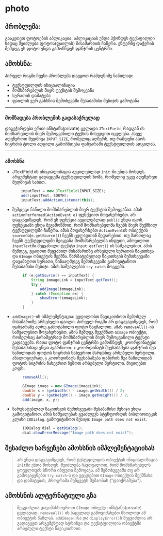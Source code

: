 # photo

## პრობლემა:
გააკეთეთ ფოტოების აპლიკაცია. აპლიკაციას უნდა ჰქონდეს ტექსფილდი სადაც შეიძლება
ფოტოს(ფაილის) მისამართის ჩაწერა. ენტერზე დაჭერის შემდეგ ეს ფოტო უნდა გამოჩნდეს
ფანჯრის ცენტრში.

## ამოხსნა:
პირველ რიგში ჩვენი პრობლემა დავყოთ რამდენიმე ნაწილად:
* ტექსტფილდის ინიციალიზაცია
* მომხმარებლის მიერ ტექსტის შემოყვანა
* სურათის დამატება
* ფაილის ვერ გახსნის შემთხევაში შესაბამისი მესიჯის გამოტანა

---

### მომზადება პრობლემის გადასაჭრელად
დაგვჭირდება ერთი ინსტანს(private) ცვლადი `JTextField`, რადგან ის მომხარებლის მიერ შემოყვანილი ტექსის მიხედვით 
იცვლება. ასევე აღვწეროთ მუდმივა `INPUT_SIZE`, რომელიც აღწერს, თუ რამდენი ასოს სიგრძის ტოლი ადგილი გამოჩნდება ფანჯარაში ტექსტფილდის ადგილას.

---

### ამოხსნა

* JTextField ის ინიციალიზაცია აუცილებლად `init`-ში უნდა მოხდეს. არგუმენტად გადაეცემა ტექსტფილდის ზომა, რომელიც უკვე აღვწერეთ მუდმივას სახით.

	```java
		inputText = new JTextField(INPUT_SIZE);
		add(inputText, SOUTH);
		inputText.addActionListener(this);
	```

* შემდეგი ნაწილი მომხმარებლის მიერ ტექსტის შემოყვანაა. ამას `actionPerformed(ActionEvent e)` ფუნქციით მოვახერხებთ. არ დაგვავიწყდეს, რომ ეს ფუნქცია აუცილებლად `public` უნდა იყოს. ფუნქციაში უნდა შევამოწმოთ, რომ მომხარებელმა ჩვენს მიერ შექმნილ ტექსტფილდში ჩაწერა. ამას მოვახერხებთ `ActionEvent`ის ობიექტის `source`ის(`e.getSource()`) ჩვენს ცვლადთან შედარებით. თუ მართლაც ჩვენს ტექსტფილდში შეიყვანა მომხმარებელმა ინფუთი, ამოვიღოთ `inputText`ში შეყვანილი ტექსტი `input.getText()` ის საშუალებით. ამის შემდეგ, ვცადოთ შეყვანილ მისამართზე არსებული სურათის წაკითხვა და `GImage` ობიექტის შექმნა. წარმატებულად წაკითხვის შემთხვევაში დავამატოთ სურათი, წინააღმდეგ შემთხვევაში გამოვიტანოთ შესაბამისი მესიჯი. ამის საშუალებას `try catch` მოგცემს.

```java
		if (e.getSource() == inputText) {
			String immageLink = inputText.getText();
			try {
				addImage(immageLink);
			} catch (Exception ex) {
				showError(immageLink);
			}
		}
```
  
* `addImage()`-ის იმპლემენტაცია: ვცდილობთ წავიკითხოთ შემოსულ მისამართზე არსებული ფაილი. პირველ რიგში არ დაგავავიწყდეს, რომ ფანჯარაზე ადრე გამოტანილი ფოტო წავშალოთ. ამას `removeAll()`-ის საშუალებით მოვახერხებთ. ამის შემდეგ შევქმნათ `GImage` ობიექტი, რომელსაც პარამეტრად მომხმარებლის მიერ შემოყვანილი ტექსტი გადაეცემა. რათა ფოტო ფანჯრის ცენტრში გამოჩნდეს, კოორდინატები შესაბამისად უნდა ავარჩიოთ. `x` კოორდინატს შეესაბამება ფანჯრის შუა ნაწილიდან ფოტოს სიგრძის ნახევრით მარცხნივ არსებული წერტილი. ანალოგიურად, `y` კოორდინატს შეესაბამება ფანჯრის შუა ნაწილიდან ფოტოს სიგრძის ნახევრით ზემოთ არსებული წერტილი. მივიღებთ კოდს:

```java
		removeAll();

		GImage image = new GImage(imageLink);
		double x = (getWidth() - image.getWidth()) / 2;
		double y = (getHeight() - image.getHeight()) / 2;
		add(image, x, y);
```

* წარუმატებლად წაკითხვის შემთხვევაში შესაბამისი მესიჯი უნდა გამოვიტანოთ. ამის საშუალებას გვაძლევს სტენფორდის ბიბლიოთეკის კლასი `IODialog`. გამოვიტანოთ მესიჯი: `Image path does not exist`.

```java
		IODialog dial = getDialog();
		dial.showErrorMessage("Image path does not exist");
```

## შესაძლო ხარვეზები ამოხსნის იმპლემენტაციისას
> არ უნდა დაგვავიწყდეს, რომ ტესტფილდის ობიექტის ინიციალიზაცია `init`ში უნდა მოხდეს. 
> შეიძლება ჩავთვალოთ, რომ მომხმარებელს ყოველთვის სწორი ინფუთი შემოყავს. ამ შემთხვევაში თუ არ გამოვიყენებთ `try catch`-ს და ვეცდებით `GImage` ობიექტის შექმნასა და დამატებას, პროგრამა შეწყვეტს მუშაობას ("დაიქრაშება").  

## ამოხსნის ალტერნატიული გზა
> შეგვიძლია დავიმახსოვროთ `GImage` ობიექტი ინსტანს(private) ცვლადად. `removeAll()` ის ნაცვლად გამოვიძახებთ მხოლოდ ამ ობიექტის წაშლას. 
> `addImage()`სა და `displayError()`ს შეგვიძლია არ გადავცეთ არგუმენტად სტრინგი და ტექსტფილდის ობიექტში არსებული ტექსტი წავიკითხოთ. 
